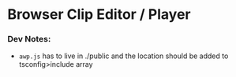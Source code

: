 # Browser Clip Editor / Player

### Dev Notes:
- `awp.js` has to live in ./public and the location should be added to tsconfig>include array
